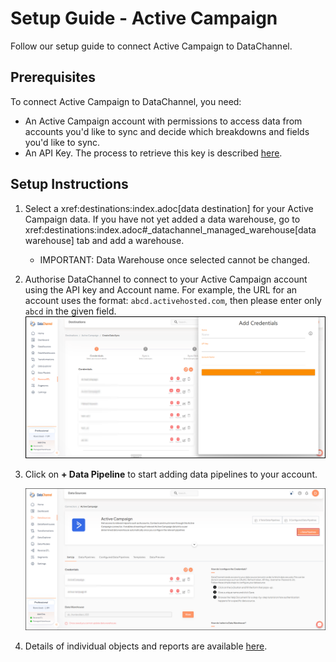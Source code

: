 # Setup Guide - Active Campaign

Follow our setup guide to connect Active Campaign to DataChannel.

## Prerequisites

To connect Active Campaign to DataChannel, you need:

* An Active Campaign account with permissions to access data from accounts you'd like to sync and decide which breakdowns and fields you'd like to sync.
* An API Key. The process to retrieve this key is described [here](https://developers.activecampaign.com/reference/authentication).

## Setup Instructions

1. Select a xref:destinations:index.adoc[data destination] for your Active Campaign data. If you have not yet added a data warehouse, go to xref:destinations:index.adoc#_datachannel_managed_warehouse[data warehouse] tab and add a warehouse.
   + IMPORTANT: Data Warehouse once selected cannot be changed.

2. Authorise DataChannel to connect to your Active Campaign account using the API key and Account name. For example, the URL for an account uses the format: `abcd.activehosted.com`, then please enter only `abcd` in the given field.
     ![Active Campaign New Creds](./images/active-campaign-new-creds.png)

3. Click on **+ Data Pipeline** to start adding data pipelines to your account.

   ![Active Campaign Data Source Detail](./images/active-campaign-data-source-detail.png)

4. Details of individual objects and reports are available [here](./pipelines.md).